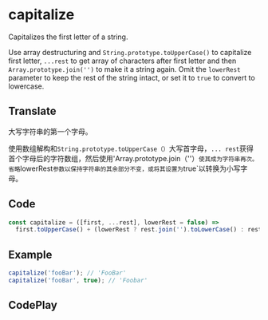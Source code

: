 # capitalize

Capitalizes the first letter of a string.

Use array destructuring and `String.prototype.toUpperCase()` to capitalize first letter, `...rest` to get array of characters after first letter and then `Array.prototype.join('')` to make it a string again.
Omit the `lowerRest` parameter to keep the rest of the string intact, or set it to `true` to convert to lowercase.

## Translate

大写字符串的第一个字母。

使用数组解构和`String.prototype.toUpperCase（）`大写首字母，`... rest`获得首个字母后的字符数组，然后使用'Array.prototype.join（''）`使其成为字符串再次。
省略`lowerRest`参数以保持字符串的其余部分不变，或将其设置为`true`以转换为小写字母。

## Code

```js
const capitalize = ([first, ...rest], lowerRest = false) =>
  first.toUpperCase() + (lowerRest ? rest.join('').toLowerCase() : rest.join(''));
```

## Example

```js
capitalize('fooBar'); // 'FooBar'
capitalize('fooBar', true); // 'Foobar'
```

## CodePlay

<template>
  <code-play codeplay-id="" />
</template>
